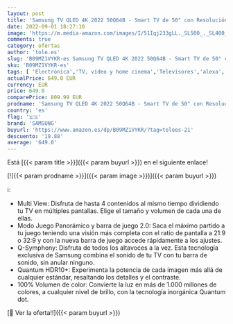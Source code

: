 ```yaml
---
layout: post
title: 'Samsung TV QLED 4K 2022 50Q64B - Smart TV de 50" con Resolución 4K  100% Volumen de Color  Procesdor QLED 4K Lite  Quantum HDR10+  Multi View y Modo Juego Panorámico y Alexa integrada'
date: 2022-09-01 18:27:10
image: 'https://m.media-amazon.com/images/I/51Iqj233gLL._SL500_._SL400_.jpg'
comments: true
category: ofertas
author: 'tole.es'
slug: 'B09MZ1VYKR-es Samsung TV QLED 4K 2022 50Q64B - Smart TV de 50" con...'
sku: 'B09MZ1VYKR-es'
tags: [ 'Electrónica','TV, vídeo y home cinema','Televisores','alexa','samsung','🇪🇸', ]
actualPrice: 649.0 EUR
currency: EUR
price: 649.0
comparePrice: 809.99 EUR
prodname: 'Samsung TV QLED 4K 2022 50Q64B - Smart TV de 50" con Resolución 4K  100% Volumen de Color  Procesdor QLED 4K Lite  Quantum HDR10+  Multi View y Modo Juego Panorámico y Alexa integrada'
country: 'es'
flag: '🇪🇸'
brand: 'SAMSUNG'
buyurl: 'https://www.amazon.es/dp/B09MZ1VYKR/?tag=tolees-21'
descuento: '19.88'
average: '649.0'
---
```


Está [{{< param title >}}]({{< param buyurl >}}) en el siguiente enlace!

[![{{< param prodname >}}]({{< param image >}})]({{< param buyurl >}})

ℹ️:

- Multi View: Disfruta de hasta 4 contenidos al mismo tiempo dividiendo tu TV en múltiples pantallas. Elige el tamaño y volumen de cada una de ellas.
- Modo Juego Panorámico y barra de juego 2.0: Saca el máximo partido a tu juego teniendo una visión más completa con el ratio de pantalla a 21:9 o 32:9 y con la nueva barra de juego accede rápidamente a los ajustes.
- Q-Symphony: Disfruta de todos los altavoces a la vez. Esta tecnología exclusiva de Samsung combina el sonido de tu TV con tu barra de sonido, sin anular ninguno.
- Quantum HDR10+: Experimenta la potencia de cada imagen más allá de cualquier estándar, resaltando los detalles y el contraste.
- 100% Volumen de color: Convierte la luz en más de 1.000 millones de colores, a cualquier nivel de brillo, con la tecnología inorgánica Quantum dot.

[🛒 Ver la oferta!!]({{< param buyurl >}})
